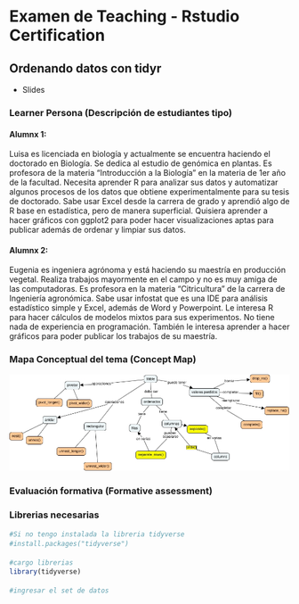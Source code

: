 # Examen de Teaching - Rstudio Certification

## Ordenando datos con tidyr 

* Slides

### Learner Persona (Descripción de estudiantes tipo)
#### Alumnx 1: 
Luisa es licenciada en biología y actualmente se encuentra haciendo el doctorado en Biología. Se dedica al estudio de genómica en plantas. Es profesora de la materia “Introducción a la Biología” en la materia de 1er año de la facultad. Necesita aprender R para analizar sus datos y automatizar algunos procesos de los datos que obtiene experimentalmente para su tesis de doctorado. Sabe usar Excel desde la carrera de grado y aprendió algo de R base en estadística, pero de manera superficial. Quisiera aprender a hacer gráficos con ggplot2 para poder hacer visualizaciones aptas para publicar además de ordenar y limpiar sus datos.

#### Alumnx 2:
Eugenia es ingeniera agrónoma y está haciendo su maestría en producción vegetal. Realiza trabajos mayormente en el campo y no es muy amiga de las computadoras. Es profesora en la materia “Citricultura” de la carrera de Ingeniería agronómica.
Sabe usar infostat que es una IDE para análisis estadístico simple y Excel, además de Word y Powerpoint. Le interesa R para hacer cálculos de modelos mixtos para sus experimentos. No tiene nada de experiencia en programación. También le interesa aprender a hacer gráficos para poder publicar los trabajos de su maestría. 

### Mapa Conceptual del tema (Concept Map)

<img src="img/map.jpg" width="1000" />


### Evaluación formativa (Formative assessment)



### Librerias necesarias 

``` r
#Si no tengo instalada la libreria tidyverse
#install.packages("tidyverse")

#cargo librerias
library(tidyverse)

#ingresar el set de datos


```





